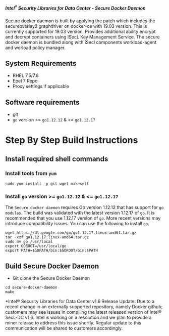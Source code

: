 ##### Intel<sup>®</sup> Security Libraries for Data Center  - Secure Docker Daemon
Secure docker daemon is built by applying the patch which includes the secureoverlay2 graphdriver on docker-ce with 19.03 version.
This is currently supported for 19.03 version.
Provides additional ability encrypt and decrypt containers using ISecL Key Management Service.
The secure docker daemon is bundled along with ISecl components workload-agent and worload policy manager.

## System Requirements
- RHEL 7.5/7.6
- Epel 7 Repo
- Proxy settings if applicable

## Software requirements
- git
- `go` version >= `go1.12.12` & <= `go1.12.17`

# Step By Step Build Instructions

## Install required shell commands

### Install tools from `yum`
```shell
sudo yum install -y git wget makeself
```

### Install `go` version >= `go1.12.12` & <= `go1.12.17`
The `Secure docker daemon` requires Go version 1.12.12 that has support for `go modules`. The build was validated with the latest version 1.12.17 of `go`. It is recommended that you use 1.12.17 version of `go`. More recent versions may introduce compatibility issues. You can use the following to install `go`.
```shell
wget https://dl.google.com/go/go1.12.17.linux-amd64.tar.gz
tar -xzf go1.12.17.linux-amd64.tar.gz
sudo mv go /usr/local
export GOROOT=/usr/local/go
export PATH=$GOPATH/bin:$GOROOT/bin:$PATH
```

## Build Secure Docker Daemon

- Git clone the Secure Docker Daemon

```shell
cd secure-docker-daemon
make
```

*Intel® Security Libraries for Data Center v1.6 Release Update:
Due to a recent change in an externally supported repository, namely Docker github; customers may see issues in compiling the latest released version of Intel® SecL-DC v1.6. Intel is working on a resolution and we plan to provide a minor release to address this issue shortly. Regular update to this communication will be shared to customers accordingly.

